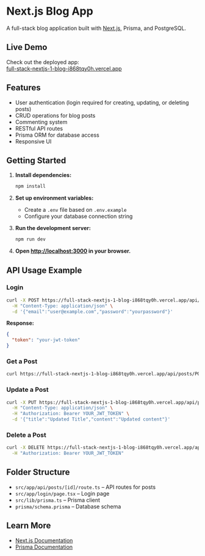 # Next.js Blog App

A full-stack blog application built with [Next.js](https://nextjs.org), Prisma, and PostgreSQL.

##  Live Demo

Check out the deployed app:  
[full-stack-nextjs-1-blog-i868tqy0h.vercel.app](https://full-stack-nextjs-1-blog-i868tqy0h.vercel.app)

## Features

- User authentication (login required for creating, updating, or deleting posts)
- CRUD operations for blog posts
- Commenting system
- RESTful API routes
- Prisma ORM for database access
- Responsive UI

## Getting Started

1. **Install dependencies:**
   ```bash
   npm install
   ```

2. **Set up environment variables:**
   - Create a `.env` file based on `.env.example`
   - Configure your database connection string

3. **Run the development server:**
   ```bash
   npm run dev
   ```

4. **Open [http://localhost:3000](http://localhost:3000) in your browser.**

## API Usage Example

### Login

```bash
curl -X POST https://full-stack-nextjs-1-blog-i868tqy0h.vercel.app/api/auth/login \
  -H "Content-Type: application/json" \
  -d '{"email":"user@example.com","password":"yourpassword"}'
```

**Response:**
```json
{
  "token": "your-jwt-token"
}
```

### Get a Post

```bash
curl https://full-stack-nextjs-1-blog-i868tqy0h.vercel.app/api/posts/POST_ID
```

### Update a Post

```bash
curl -X PUT https://full-stack-nextjs-1-blog-i868tqy0h.vercel.app/api/posts/POST_ID \
  -H "Content-Type: application/json" \
  -H "Authorization: Bearer YOUR_JWT_TOKEN" \
  -d '{"title":"Updated Title","content":"Updated content"}'
```

### Delete a Post

```bash
curl -X DELETE https://full-stack-nextjs-1-blog-i868tqy0h.vercel.app/api/posts/POST_ID \
  -H "Authorization: Bearer YOUR_JWT_TOKEN"
```

## Folder Structure

- `src/app/api/posts/[id]/route.ts` – API routes for posts
- `src/app/login/page.tsx` – Login page
- `src/lib/prisma.ts` – Prisma client
- `prisma/schema.prisma` – Database schema

## Learn More

- [Next.js Documentation](https://nextjs.org/docs)
- [Prisma Documentation](https://www.prisma.io/docs)

